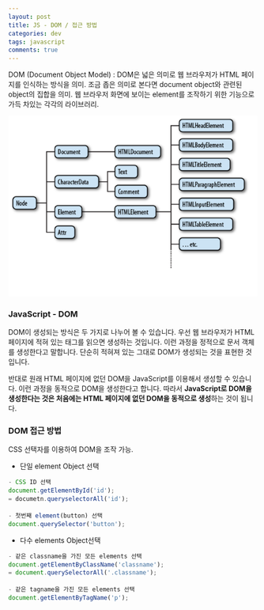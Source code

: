 ```yaml
---  
layout: post
title: JS - DOM / 접근 방법
categories: dev
tags: javascript
comments: true
---
```

DOM (Document Object Model) : DOM은 넓은 의미로 웹 브라우저가 HTML 페이지를 인식하는 방식을 의미. 조금 좁은 의미로 본다면 document object와 관련된 object의 집합을 의미. 웹 브라우저 화면에 보이는 element를 조작하기 위한 기능으로 가득 차있는 각각의 라이브러리.

![](/assets/img/post/2020-11-29-20-46-08.png)

### JavaScript - DOM
DOM이 생성되는 방식은 두 가지로 나누어 볼 수 있습니다. 우선 웹 브라우저가 HTML 페이지에 적혀 있는 태그를 읽으면 생성하는 것입니다. 이런 과정을 정적으로 문서 객체를 생성한다고 말합니다. 단순히 적혀져 있는 그대로 DOM가 생성되는 것을 표현한 것입니다. 

반대로 원래 HTML 페이지에 없던 DOM을 JavaScript를 이용해서 생성할 수 있습니다. 이런 과정을 동적으로 DOM을 생성한다고 합니다. 따라서 **JavaScript로 DOM을 생성한다는 것은 처음에는 HTML 페이지에 없던 DOM을 동적으로 생성**하는 것이 됩니다.

### DOM 접근 방법
CSS 선택자를 이용하여 DOM을 조작 가능.

- 단일 element Object 선택
```javascript
- CSS ID 선택
document.getElementById('id');
= documetn.queryselectorAll('id');

- 첫번째 element(button) 선택
document.querySelector('button');
```

- 다수 elements Object선택
```javascript
- 같은 classname을 가진 모든 elements 선택
document.getElementByClassName('classname');
= document.querySelectorAll('.classname');

- 같은 tagname을 가진 모든 elements 선택
document.getElementByTagName('p');
```

